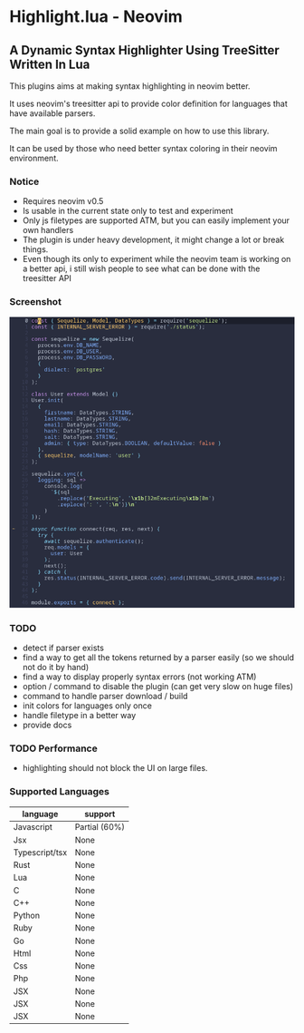 # Highlight.lua - Neovim
## A Dynamic Syntax Highlighter Using TreeSitter Written In Lua

This plugins aims at making syntax highlighting in neovim better.

It uses neovim's treesitter api to provide color definition for languages that have available parsers.

The main goal is to provide a solid example on how to use this library.

It can be used by those who need better syntax coloring in their neovim environment.

### Notice

- Requires neovim v0.5
- Is usable in the current state only to test and experiment 
- Only js filetypes are supported ATM, but you can easily implement your own handlers
- The plugin is under heavy development, it might change a lot or break things.
- Even though its only to experiment while the neovim team is working on a better api, i still wish people to see what can be done with the treesitter API

### Screenshot

![alt text](.github/highlight.png?raw=true "javascript highlight")

### TODO

- detect if parser exists
- find a way to get all the tokens returned by a parser easily (so we should not do it by hand)
- find a way to display properly syntax errors (not working ATM)
- option / command to disable the plugin (can get very slow on huge files)
- command to handle parser download / build
- init colors for languages only once
- handle filetype in a better way
- provide docs

### TODO Performance

- highlighting should not block the UI on large files.

### Supported Languages
|language|support
|---|---|
|Javascript|Partial (60%)|
|Jsx|None|
|Typescript/tsx|None|
|Rust|None|
|Lua|None|
|C|None|
|C++|None|
|Python|None|
|Ruby|None|
|Go|None|
|Html|None|
|Css|None|
|Php|None|
|JSX|None|
|JSX|None|
|JSX|None|

